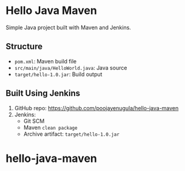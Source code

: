 # Hello Java Maven

Simple Java project built with Maven and Jenkins.

## Structure
- `pom.xml`: Maven build file
- `src/main/java/HelloWorld.java`: Java source
- `target/hello-1.0.jar`: Build output

## Built Using Jenkins

1. GitHub repo: https://github.com/poojayenugula/hello-java-maven
2. Jenkins:
   - Git SCM
   - Maven `clean package`
   - Archive artifact: `target/hello-1.0.jar`

# hello-java-maven
